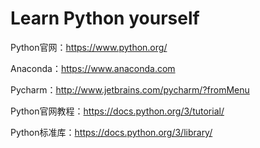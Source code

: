# Learn Python yourself

Python官网：https://www.python.org/

Anaconda：https://www.anaconda.com

Pycharm：http://www.jetbrains.com/pycharm/?fromMenu

Python官网教程：https://docs.python.org/3/tutorial/

Python标准库：https://docs.python.org/3/library/

